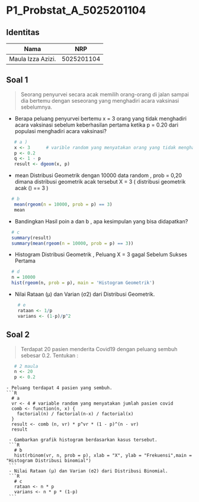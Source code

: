 # P1_Probstat_A_5025201104

## Identitas
| Nama                      | NRP        |
|---------------------------|------------|
| Maula Izza Azizi.         | 5025201104 |

## Soal 1
> Seorang penyurvei secara acak memilih orang-orang di jalan sampai dia bertemu dengan seseorang yang menghadiri acara vaksinasi sebelumnya.
 - Berapa peluang penyurvei bertemu x = 3 orang yang tidak menghadiri acara vaksinasi sebelum keberhasilan pertama ketika p = 0.20 dari populasi menghadiri acara vaksinasi?
 ```R
    # a )
    x <- 3      # varible random yang menyatakan orang yang tidak menghadiri vaksinasi
    p <- 0.2    
    q <- 1 - p
    result <- dgeom(x, p)
 ```
 - mean Distribusi Geometrik dengan 10000 data random , prob = 0,20 dimana distribusi geometrik acak tersebut X = 3 ( distribusi geometrik acak () == 3 ) 
 ```R
   # b
    mean(rgeom(n = 10000, prob = p) == 3)
    mean
 ```
 - Bandingkan Hasil poin a dan b , apa kesimpulan yang bisa didapatkan?
  ```R
    # c
    summary(result)
    summary(mean(rgeom(n = 10000, prob = p) == 3))
  ```
 - Histogram Distribusi Geometrik , Peluang X = 3 gagal Sebelum Sukses Pertama
  ```R
    # d
    n = 10000
    hist(rgeom(n, prob = p), main = 'Histogram Geometrik')
  ```
 - Nilai Rataan (μ) dan Varian (σ2) dari Distribusi Geometrik.
   ```R
    # e
    rataan <- 1/p
    varians <- (1-p)/p^2
   ```
## Soal 2
  > Terdapat 20 pasien menderita Covid19 dengan peluang sembuh sebesar 0.2. Tentukan :
   ```R
      # 2 maula
      n <- 20  
      p <- 0.2
   ```
    - Peluang terdapat 4 pasien yang sembuh.
    ```R
      # a
      vr <- 4 # variable random yang menyatakan jumlah pasien covid
      comb <- function(n, x) {
        factorial(n) / factorial(n-x) / factorial(x)
      }
      result <- comb (n, vr) * p^vr * (1 - p)^(n - vr)
      result
   ```
    - Gambarkan grafik histogram berdasarkan kasus tersebut.
    ```R
      # b
      hist(rbinom(vr, n, prob = p), xlab = "X", ylab = "Frekuensi",main = "Histogram Distribusi binomial")
    ```
    - Nilai Rataan (μ) dan Varian (σ2) dari Distribusi Binomial.
    ```R
      # c
      rataan <- n * p
      varians <- n * p * (1-p)
    ```
